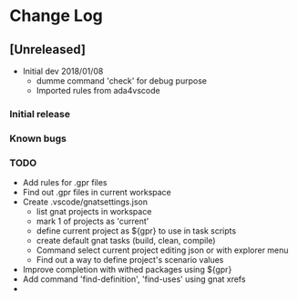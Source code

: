 # Change Log
## [Unreleased]
- Initial dev 2018/01/08 
    - dumme command 'check' for debug purpose
    - Imported rules from ada4vscode

### Initial release
### Known bugs


### TODO
- Add rules for .gpr files
- Find out .gpr files in current workspace
- Create .vscode/gnatsettings.json
    - list gnat projects in workspace
    - mark 1 of projects as 'current'
    - define current project as ${gpr} to use in task scripts
    - create default gnat tasks (build, clean, compile)
    - Command select current project editing json or with explorer menu
    - Find out a way to define project's scenario values
- Improve completion with withed packages using ${gpr}
- Add command 'find-definition', 'find-uses' using gnat xrefs
- 